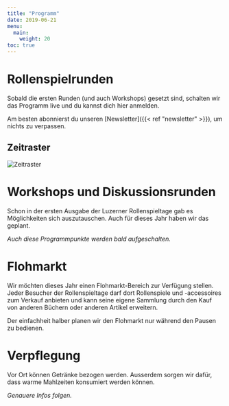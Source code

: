 ```yaml
---
title: "Programm"
date: 2019-06-21
menu:
  main:
    weight: 20
toc: true
---
```


# Rollenspielrunden

Sobald die ersten Runden (und auch Workshops) gesetzt sind, schalten wir das Programm live und du kannst dich hier anmelden.

Am besten abonnierst du unseren [Newsletter]({{< ref "newsletter" >}}), um nichts zu verpassen.

## Zeitraster

![Zeitraster](/graphics/program/de/zeitraster.png)

# Workshops und Diskussionsrunden

Schon in der ersten Ausgabe der Luzerner Rollenspieltage gab es Möglichkeiten sich auszutauschen. Auch für dieses Jahr haben wir das geplant.

_Auch diese Programmpunkte werden bald aufgeschalten._

# Flohmarkt

Wir möchten dieses Jahr einen Flohmarkt-Bereich zur Verfügung stellen. Jeder Besucher der Rollenspieltage darf dort Rollenspiele und -accessoires zum Verkauf anbieten und kann seine eigene Sammlung durch den Kauf von anderen Büchern oder anderen Artikel erweitern.

Der einfachheit halber planen wir den Flohmarkt nur während den Pausen zu bedienen.

# Verpflegung

Vor Ort können Getränke bezogen werden. Ausserdem sorgen wir dafür, dass warme Mahlzeiten konsumiert werden können.

_Genauere Infos folgen._
